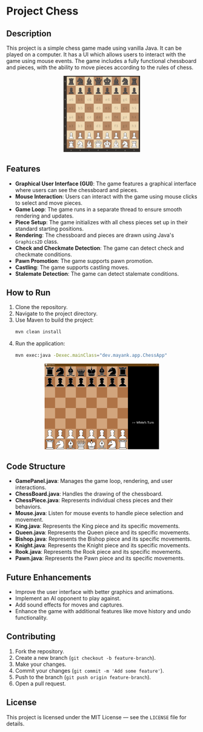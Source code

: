 # Project Chess

## Description

This project is a simple chess game made using vanilla Java. It can be played on a computer. It has a UI which allows users to interact with the game using mouse events. The game includes a fully functional chessboard and pieces, with the ability to move pieces according to the rules of chess.

<p align="center">
  <img src="img_1.png" width="40%" height="40%">
</p>

## Features

- **Graphical User Interface (GUI)**: The game features a graphical interface where users can see the chessboard and pieces.
- **Mouse Interaction**: Users can interact with the game using mouse clicks to select and move pieces.
- **Game Loop**: The game runs in a separate thread to ensure smooth rendering and updates.
- **Piece Setup**: The game initializes with all chess pieces set up in their standard starting positions.
- **Rendering**: The chessboard and pieces are drawn using Java's `Graphics2D` class.
- **Check and Checkmate Detection**: The game can detect check and checkmate conditions.
- **Pawn Promotion**: The game supports pawn promotion.
- **Castling**: The game supports castling moves.
- **Stalemate Detection**: The game can detect stalemate conditions.

## How to Run

1. Clone the repository.
2. Navigate to the project directory.
3. Use Maven to build the project:
    ```sh
    mvn clean install
    ```
4. Run the application:
    ```sh
    mvn exec:java -Dexec.mainClass="dev.mayank.app.ChessApp"
    ```

<p align="center">
  <img src="img_2.png" width="60%" height="60%">
</p>

## Code Structure

- **GamePanel.java**: Manages the game loop, rendering, and user interactions.
- **ChessBoard.java**: Handles the drawing of the chessboard.
- **ChessPiece.java**: Represents individual chess pieces and their behaviors.
- **Mouse.java**: Listen for mouse events to handle piece selection and movement.
- **King.java**: Represents the King piece and its specific movements.
- **Queen.java**: Represents the Queen piece and its specific movements.
- **Bishop.java**: Represents the Bishop piece and its specific movements.
- **Knight.java**: Represents the Knight piece and its specific movements.
- **Rook.java**: Represents the Rook piece and its specific movements.
- **Pawn.java**: Represents the Pawn piece and its specific movements.

## Future Enhancements

- Improve the user interface with better graphics and animations.
- Implement an AI opponent to play against.
- Add sound effects for moves and captures.
- Enhance the game with additional features like move history and undo functionality.

## Contributing

1. Fork the repository.
2. Create a new branch (`git checkout -b feature-branch`).
3. Make your changes.
4. Commit your changes (`git commit -m 'Add some feature'`).
5. Push to the branch (`git push origin feature-branch`).
6. Open a pull request.

## License

This project is licensed under the MIT License — see the `LICENSE` file for details.